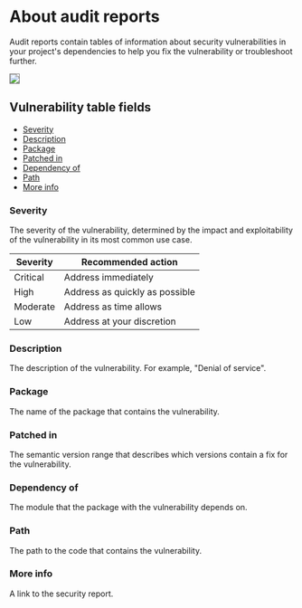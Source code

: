 <!--
title: 22 - About audit reports
featured: true
-->

# About audit reports

Audit reports contain tables of information about security vulnerabilities in your project's dependencies to help you fix the vulnerability or troubleshoot further.

<img src="/images/getting-started/audit-report-vuln-table.png" style="border: 1px solid gray;">

## Vulnerability table fields

* [Severity](#severity)
* [Description](#description)
* [Package](#package)
* [Patched in](#patched-in)
* [Dependency of](#dependency-of)
* [Path](#path)
* [More info](#more-info)

### Severity

The severity of the vulnerability, determined by the impact and exploitability of the vulnerability in its most common use case.

| Severity |  Recommended action |
|----------|---------------------|
| Critical | Address immediately |
| High | Address as quickly as possible |
| Moderate | Address as time allows |
| Low | Address at your discretion |

### Description

The description of the vulnerability. For example, "Denial of service".

### Package

The name of the package that contains the vulnerability.

### Patched in

The semantic version range that describes which versions contain a fix for the vulnerability.

### Dependency of

The module that the package with the vulnerability depends on.

### Path

The path to the code that contains the vulnerability.

### More info

A link to the security report.
